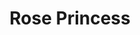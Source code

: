 ---
sw-dress-id: rose-princess
sw-dress-name: &title Rose Princess
sw-dress-collection-id: simplicite
sw-dress-producer: Iryna Kotapska
sw-dress-colors:
  - слонова кост
sw-dress-sizes: от XS до 5XL
sw-dress-model-size: M, слонова кост
sw-dress-price: 1680
sw-dress-description: &desc |-
  Традиционен модел рокля с щипка розова закачка и нежен колан. Този уникален модел с корсет ще удовлетвори мечтите на всяко момиче, което иска да се види като истинска принцеса на сватбения си ден!
sw-dress-photos:
  - head
  - front
  - back
  - close
  - close-2

title: *title
description: *desc
layout: dress
image: /assets/images/dresses/rose-princess-front-1280.JPG
permalink: /dresses/rose-princess
---